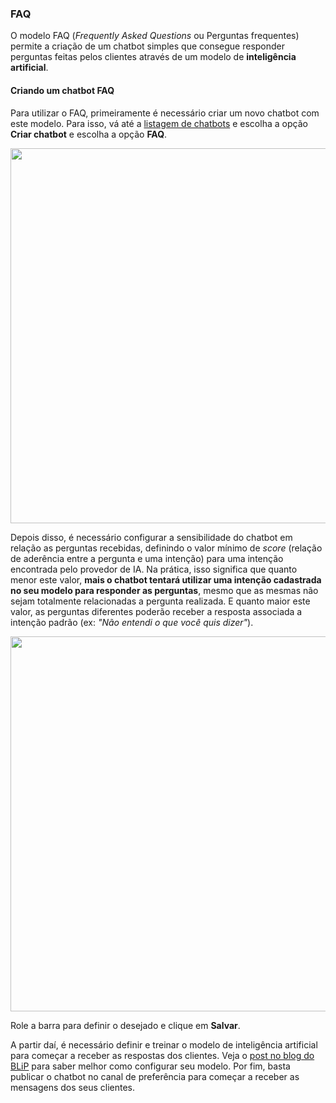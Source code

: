 ### FAQ

O modelo FAQ (*Frequently Asked Questions* ou Perguntas frequentes) permite a criação de um chatbot simples que consegue responder perguntas feitas pelos clientes através de um modelo de **inteligência artificial**. 

#### Criando um chatbot FAQ

Para utilizar o FAQ, primeiramente é necessário criar um novo chatbot com este modelo. Para isso, vá até a [listagem de chatbots](http://portal.blip.ai/#/application) e escolha a opção **Criar chatbot** e escolha a opção **FAQ**.

<img width="600px" src="https://github.com/takenet/messaginghub-docs/raw/develop/docs/pt/templates/faq1.png" />

Depois disso, é necessário configurar a sensibilidade do chatbot em relação as perguntas recebidas, definindo o valor mínimo de *score* (relação de aderência entre a pergunta e uma intenção) para uma intenção encontrada pelo provedor de IA. Na prática, isso significa que quanto menor este valor, **mais o chatbot tentará utilizar uma intenção cadastrada no seu modelo para responder as perguntas**, mesmo que as mesmas não sejam totalmente relacionadas a pergunta realizada. E quanto maior este valor, as perguntas diferentes poderão receber a resposta associada a intenção padrão (ex: *"Não entendi o que você quis dizer"*). 

<img width="600px" src="https://github.com/takenet/messaginghub-docs/raw/develop/docs/pt/templates/faq2.png" />

Role a barra para definir o desejado e clique em **Salvar**.

A partir daí, é necessário definir e treinar o modelo de inteligência artificial para começar a receber as respostas dos clientes. Veja o [post no blog do BLiP](http://blog.blip.ai/2017/07/20/novidades-plataforma.html) para saber melhor como configurar seu modelo. Por fim, basta publicar o chatbot no canal de preferência para começar a receber as mensagens dos seus clientes.
